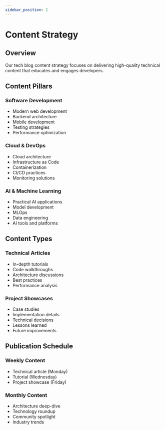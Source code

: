 ```yaml
---
sidebar_position: 2
---
```


# Content Strategy

## Overview

Our tech blog content strategy focuses on delivering high-quality technical content that educates and engages developers.

## Content Pillars

### Software Development
- Modern web development
- Backend architecture
- Mobile development
- Testing strategies
- Performance optimization

### Cloud & DevOps
- Cloud architecture
- Infrastructure as Code
- Containerization
- CI/CD practices
- Monitoring solutions

### AI & Machine Learning
- Practical AI applications
- Model development
- MLOps
- Data engineering
- AI tools and platforms

## Content Types

### Technical Articles
- In-depth tutorials
- Code walkthroughs
- Architecture discussions
- Best practices
- Performance analysis

### Project Showcases
- Case studies
- Implementation details
- Technical decisions
- Lessons learned
- Future improvements

## Publication Schedule

### Weekly Content
- Technical article (Monday)
- Tutorial (Wednesday)
- Project showcase (Friday)

### Monthly Content
- Architecture deep-dive
- Technology roundup
- Community spotlight
- Industry trends 